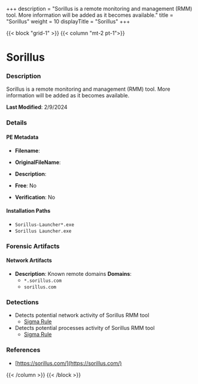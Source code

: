 +++
description = "Sorillus is a remote monitoring and management (RMM) tool. More information will be added as it becomes available."
title = "Sorillus"
weight = 10
displayTitle = "Sorillus"
+++


{{< block "grid-1" >}}
{{< column "mt-2 pt-1">}}

# Sorillus


### Description

Sorillus is a remote monitoring and management (RMM) tool. More information will be added as it becomes available.



**Last Modified**: 2/9/2024

### Details


#### PE Metadata
- **Filename**: 
- **OriginalFileName**: 
- **Description**: 


- **Free**: No

- **Verification**: No




#### Installation Paths
- `Sorillus-Launcher*.exe`
- `Sorillus Launcher.exe`

### Forensic Artifacts




#### Network Artifacts
- **Description**: Known remote domains  **Domains**:
    - `*.sorillus.com`
    - `sorillus.com`


### Detections
- Detects potential network activity of Sorillus RMM tool
  - [Sigma Rule](https://github.com/magicsword-io/LOLRMM/blob/main/detections/sigma/sorillus_network_sigma.yml)
- Detects potential processes activity of Sorillus RMM tool
  - [Sigma Rule](https://github.com/magicsword-io/LOLRMM/blob/main/detections/sigma/sorillus_processes_sigma.yml)

### References
- [https://sorillus.com/](https://sorillus.com/)



{{< /column >}}
{{< /block >}}
